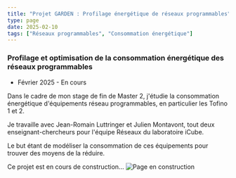 ```yaml
---
title: "Projet GARDEN : Profilage énergétique de réseaux programmables"
type: page
date: 2025-02-10
tags: ["Réseaux programmables", "Consommation énergétique"]
---
```


### Profilage et optimisation de la consommation énergétique des réseaux programmables

- Février 2025 - En cours

Dans le cadre de mon stage de fin de Master 2, j'étudie la consommation énergétique d'équipements réseau programmables, en particulier les Tofino 1 et 2.

Je travaille avec Jean-Romain Luttringer et Julien Montavont, tout deux enseignant-chercheurs pour l'équipe Réseaux du laboratoire iCube.

Le but étant de modéliser la consommation de ces équipements pour trouver des moyens de la réduire.


Ce projet est en cours de construction...
![Page en construction](https://media2.giphy.com/media/v1.Y2lkPTc5MGI3NjExaGlubW9ycnphNjZsd2RveDBoNjFybnkwZ3d1czNwMXhzaW90eXFhaSZlcD12MV9pbnRlcm5hbF9naWZfYnlfaWQmY3Q9Zw/tihjRZrTbFNILJksWG/giphy.gif)